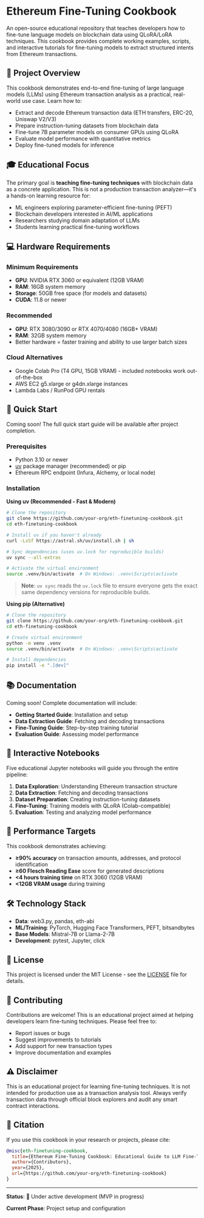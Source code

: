 # Ethereum Fine-Tuning Cookbook

An open-source educational repository that teaches developers how to fine-tune language models on blockchain data using QLoRA/LoRA techniques. This cookbook provides complete working examples, scripts, and interactive tutorials for fine-tuning models to extract structured intents from Ethereum transactions.

## 🎯 Project Overview

This cookbook demonstrates end-to-end fine-tuning of large language models (LLMs) using Ethereum transaction analysis as a practical, real-world use case. Learn how to:

- Extract and decode Ethereum transaction data (ETH transfers, ERC-20, Uniswap V2/V3)
- Prepare instruction-tuning datasets from blockchain data
- Fine-tune 7B parameter models on consumer GPUs using QLoRA
- Evaluate model performance with quantitative metrics
- Deploy fine-tuned models for inference

## 🎓 Educational Focus

The primary goal is **teaching fine-tuning techniques** with blockchain data as a concrete application. This is not a production transaction analyzer—it's a hands-on learning resource for:

- ML engineers exploring parameter-efficient fine-tuning (PEFT)
- Blockchain developers interested in AI/ML applications
- Researchers studying domain adaptation of LLMs
- Students learning practical fine-tuning workflows

## 💻 Hardware Requirements

### Minimum Requirements
- **GPU**: NVIDIA RTX 3060 or equivalent (12GB VRAM)
- **RAM**: 16GB system memory
- **Storage**: 50GB free space (for models and datasets)
- **CUDA**: 11.8 or newer

### Recommended
- **GPU**: RTX 3080/3090 or RTX 4070/4080 (16GB+ VRAM)
- **RAM**: 32GB system memory
- Better hardware = faster training and ability to use larger batch sizes

### Cloud Alternatives
- Google Colab Pro (T4 GPU, 15GB VRAM) - included notebooks work out-of-the-box
- AWS EC2 g5.xlarge or g4dn.xlarge instances
- Lambda Labs / RunPod GPU rentals

## 🚀 Quick Start

Coming soon! The full quick start guide will be available after project completion.

### Prerequisites
- Python 3.10 or newer
- [uv](https://github.com/astral-sh/uv) package manager (recommended) or pip
- Ethereum RPC endpoint (Infura, Alchemy, or local node)

### Installation

**Using uv (Recommended - Fast & Modern)**
```bash
# Clone the repository
git clone https://github.com/your-org/eth-finetuning-cookbook.git
cd eth-finetuning-cookbook

# Install uv if you haven't already
curl -LsSf https://astral.sh/uv/install.sh | sh

# Sync dependencies (uses uv.lock for reproducible builds)
uv sync --all-extras

# Activate the virtual environment
source .venv/bin/activate  # On Windows: .venv\Scripts\activate
```

> **Note**: `uv sync` reads the `uv.lock` file to ensure everyone gets the exact same dependency versions for reproducible builds.

**Using pip (Alternative)**
```bash
# Clone the repository
git clone https://github.com/your-org/eth-finetuning-cookbook.git
cd eth-finetuning-cookbook

# Create virtual environment
python -m venv .venv
source .venv/bin/activate  # On Windows: .venv\Scripts\activate

# Install dependencies
pip install -e ".[dev]"
```

## 📚 Documentation

Coming soon! Complete documentation will include:

- **Getting Started Guide**: Installation and setup
- **Data Extraction Guide**: Fetching and decoding transactions
- **Fine-Tuning Guide**: Step-by-step training tutorial
- **Evaluation Guide**: Assessing model performance

## 📓 Interactive Notebooks

Five educational Jupyter notebooks will guide you through the entire pipeline:

1. **Data Exploration**: Understanding Ethereum transaction structure
2. **Data Extraction**: Fetching and decoding transactions
3. **Dataset Preparation**: Creating instruction-tuning datasets
4. **Fine-Tuning**: Training models with QLoRA (Colab-compatible)
5. **Evaluation**: Testing and analyzing model performance

## 🎯 Performance Targets

This cookbook demonstrates achieving:

- **≥90% accuracy** on transaction amounts, addresses, and protocol identification
- **≥60 Flesch Reading Ease** score for generated descriptions
- **<4 hours training time** on RTX 3060 (12GB VRAM)
- **<12GB VRAM usage** during training

## 🛠️ Technology Stack

- **Data**: web3.py, pandas, eth-abi
- **ML/Training**: PyTorch, Hugging Face Transformers, PEFT, bitsandbytes
- **Base Models**: Mistral-7B or Llama-2-7B
- **Development**: pytest, Jupyter, click

## 📝 License

This project is licensed under the MIT License - see the [LICENSE](LICENSE) file for details.

## 🤝 Contributing

Contributions are welcome! This is an educational project aimed at helping developers learn fine-tuning techniques. Please feel free to:

- Report issues or bugs
- Suggest improvements to tutorials
- Add support for new transaction types
- Improve documentation and examples

## ⚠️ Disclaimer

This is an educational project for learning fine-tuning techniques. It is not intended for production use as a transaction analysis tool. Always verify transaction data through official block explorers and audit any smart contract interactions.

## 📖 Citation

If you use this cookbook in your research or projects, please cite:

```bibtex
@misc{eth-finetuning-cookbook,
  title={Ethereum Fine-Tuning Cookbook: Educational Guide to LLM Fine-Tuning on Blockchain Data},
  author={Contributors},
  year={2025},
  url={https://github.com/your-org/eth-finetuning-cookbook}
}
```

---

**Status**: 🚧 Under active development (MVP in progress)

**Current Phase**: Project setup and configuration
